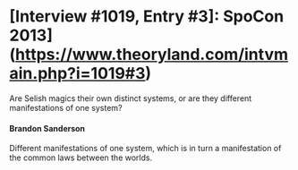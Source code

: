 # [Interview #1019, Entry #3]: SpoCon 2013](https://www.theoryland.com/intvmain.php?i=1019#3)

Are Selish magics their own distinct systems, or are they different manifestations of one system?

#### Brandon Sanderson

Different manifestations of one system, which is in turn a manifestation of the common laws between the worlds.

